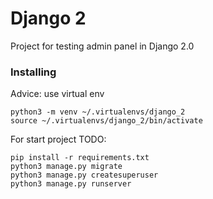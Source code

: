 # Django 2

Project for testing admin panel in Django 2.0

### Installing

Advice: use virtual env

```
python3 -m venv ~/.virtualenvs/django_2
source ~/.virtualenvs/django_2/bin/activate
```

For start project TODO:

```
pip install -r requirements.txt 
python3 manage.py migrate
python3 manage.py createsuperuser
python3 manage.py runserver
```
